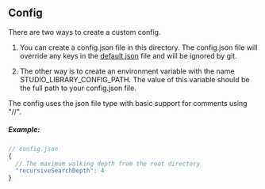 
## Config

There are two ways to create a custom config.

1. You can create a config.json file in this directory.
The config.json file will override any keys in the [default.json](../studiolibrary/config/default.json) file
and will be ignored by git.

2. The other way is to create an environment variable with the name
STUDIO_LIBRARY_CONFIG_PATH. The value of this variable should be the
full path to your config.json file.

The config uses the json file type with basic support for comments using "//".

##### Example:

```javascript
// config.json
{
  // The maximum walking depth from the root directory
  "recursiveSearchDepth": 4
}
```

